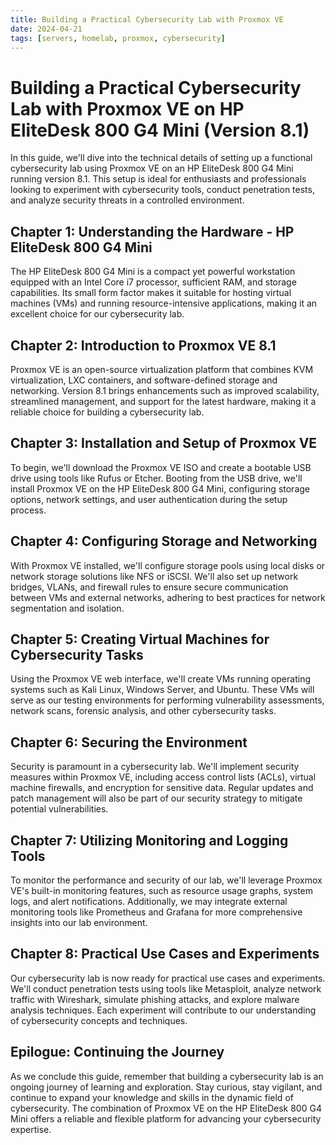 ```yaml
---
title: Building a Practical Cybersecurity Lab with Proxmox VE
date: 2024-04-21
tags: [servers, homelab, proxmox, cybersecurity]
---
```


# Building a Practical Cybersecurity Lab with Proxmox VE on HP EliteDesk 800 G4 Mini (Version 8.1)

In this guide, we'll dive into the technical details of setting up a functional cybersecurity lab using Proxmox VE on an HP EliteDesk 800 G4 Mini running version 8.1. This setup is ideal for enthusiasts and professionals looking to experiment with cybersecurity tools, conduct penetration tests, and analyze security threats in a controlled environment.

## Chapter 1: Understanding the Hardware - HP EliteDesk 800 G4 Mini

The HP EliteDesk 800 G4 Mini is a compact yet powerful workstation equipped with an Intel Core i7 processor, sufficient RAM, and storage capabilities. Its small form factor makes it suitable for hosting virtual machines (VMs) and running resource-intensive applications, making it an excellent choice for our cybersecurity lab.

## Chapter 2: Introduction to Proxmox VE 8.1

Proxmox VE is an open-source virtualization platform that combines KVM virtualization, LXC containers, and software-defined storage and networking. Version 8.1 brings enhancements such as improved scalability, streamlined management, and support for the latest hardware, making it a reliable choice for building a cybersecurity lab.

## Chapter 3: Installation and Setup of Proxmox VE

To begin, we'll download the Proxmox VE ISO and create a bootable USB drive using tools like Rufus or Etcher. Booting from the USB drive, we'll install Proxmox VE on the HP EliteDesk 800 G4 Mini, configuring storage options, network settings, and user authentication during the setup process.

## Chapter 4: Configuring Storage and Networking

With Proxmox VE installed, we'll configure storage pools using local disks or network storage solutions like NFS or iSCSI. We'll also set up network bridges, VLANs, and firewall rules to ensure secure communication between VMs and external networks, adhering to best practices for network segmentation and isolation.

## Chapter 5: Creating Virtual Machines for Cybersecurity Tasks

Using the Proxmox VE web interface, we'll create VMs running operating systems such as Kali Linux, Windows Server, and Ubuntu. These VMs will serve as our testing environments for performing vulnerability assessments, network scans, forensic analysis, and other cybersecurity tasks.

## Chapter 6: Securing the Environment

Security is paramount in a cybersecurity lab. We'll implement security measures within Proxmox VE, including access control lists (ACLs), virtual machine firewalls, and encryption for sensitive data. Regular updates and patch management will also be part of our security strategy to mitigate potential vulnerabilities.

## Chapter 7: Utilizing Monitoring and Logging Tools

To monitor the performance and security of our lab, we'll leverage Proxmox VE's built-in monitoring features, such as resource usage graphs, system logs, and alert notifications. Additionally, we may integrate external monitoring tools like Prometheus and Grafana for more comprehensive insights into our lab environment.

## Chapter 8: Practical Use Cases and Experiments

Our cybersecurity lab is now ready for practical use cases and experiments. We'll conduct penetration tests using tools like Metasploit, analyze network traffic with Wireshark, simulate phishing attacks, and explore malware analysis techniques. Each experiment will contribute to our understanding of cybersecurity concepts and techniques.

## Epilogue: Continuing the Journey

As we conclude this guide, remember that building a cybersecurity lab is an ongoing journey of learning and exploration. Stay curious, stay vigilant, and continue to expand your knowledge and skills in the dynamic field of cybersecurity. The combination of Proxmox VE on the HP EliteDesk 800 G4 Mini offers a reliable and flexible platform for advancing your cybersecurity expertise.
